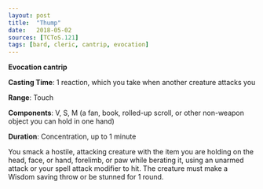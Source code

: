 ```yaml
---
layout: post
title:  "Thump"
date:   2018-05-02
sources: [TCToS.121]
tags: [bard, cleric, cantrip, evocation]
---
```


**Evocation cantrip**

**Casting Time**: 1 reaction, which you take when another creature attacks you

**Range**: Touch

**Components**: V, S, M (a fan, book, rolled-up scroll, or other non-weapon object you can hold in one hand)

**Duration**: Concentration, up to 1 minute

You smack a hostile, attacking creature with the item you are holding on the head, face, or hand, forelimb, or paw while berating it, using an unarmed attack or your spell attack modifier to hit. The creature must make a Wisdom saving throw or be stunned for 1 round.